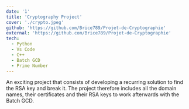 ```yaml
---
date: '1'
title: 'Cryptography Project'
cover: './crypto.jpeg'
github: 'https://github.com/Brice789/Projet-de-Cryptographie'
external: 'https://github.com/Brice789/Projet-de-Cryptographie'
tech:
  - Python
  - Vs Code
  - C++
  - Batch GCD
  - Prime Number
---
```


An exciting project that consists of developing a recurring solution to find the RSA key and break it. The project therefore includes all the domain names, their certificates and their RSA keys to work afterwards with the Batch GCD.
